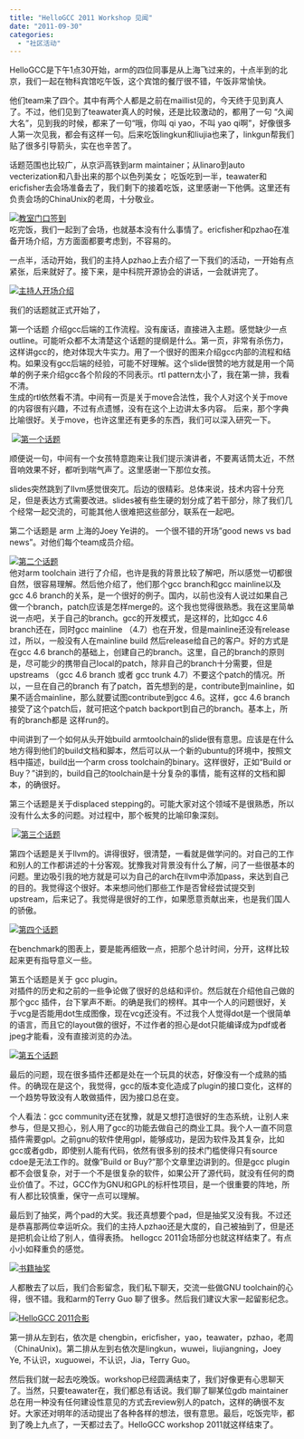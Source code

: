 ```yaml
---
title: "HelloGCC 2011 Workshop 见闻"
date: "2011-09-30"
categories: 
  - "社区活动"
---
```


HelloGCC是下午1点30开始，arm的四位同事是从上海飞过来的，十点半到的北京，我们一起在物科宾馆吃午饭，这个宾馆的餐厅很不错，午饭非常愉快。

他们team来了四个。其中有两个人都是之前在maillist见的，今天终于见到真人了。不过，他们见到了teawater真人的时候，还是比较激动的，都用了一句 “久闻大名”，见到我的时候，都来了一句“哦，你叫 qi yao，不叫 yao qi啊”，好像很多人第一次见我，都会有这样一句。后来吃饭lingkun和liujia也来了，linkgun帮我们贴了很多引导箭头，实在也辛苦了。

话题范围也比较广，从京沪高铁到arm maintainer；从linaro到auto vecterization和八卦出来的那个以色列美女； 吃饭吃到一半，teawater和ericfisher去会场准备去了，我们剩下的接着吃饭，这里感谢一下他俩。这里还有负责会场的ChinaUnix的老周，十分敬业。

[![](images/204451t-1167338376_d.jpg "教室门口签到")](http://www.hellogcc.org/wp-content/uploads/2011/09/204451t-1167338376_d.jpg)  
吃完饭，我们一起到了会场，也就基本没有什么事情了。ericfisher和pzhao在准备开场介绍，方方面面都要考虑到，不容易的。

一点半，活动开始，我们的主持人pzhao上去介绍了一下我们的活动，一开始有点紧张，后来就好了。接下来，是中科院开源协会的讲话，一会就讲完了。

[![](images/204451t921118917_d.jpg "主持人开场介绍")](http://www.hellogcc.org/wp-content/uploads/2011/09/204451t921118917_d.jpg)

我们的话题就正式开始了，

第一个话题 介绍gcc后端的工作流程。没有废话，直接进入主题。感觉缺少一点outline。可能听众都不太清楚这个话题的提纲是什么。第一页，非常有杀伤力，这样讲gcc的，绝对体现大牛实力。用了一个很好的图来介绍gcc内部的流程和结构。如果没有gcc后端的经验，可能不好理解。这个slide很赞的地方就是用一个简单的例子来介绍gcc各个阶段的不同表示。rtl pattern太小了，我在第一排，我看不清。  
生成的rtl依然看不清。中间有一页是关于move合法性，我个人对这个关于move的内容很有兴趣，不过有点遗憾，没有在这个上边讲太多内容。 后来，那个字典比喻很好。关于move，也许这里还有更多的东西，我们可以深入研究一下。

 [![](images/204451t1084451443_d1.jpg "第一个话题")](http://www.hellogcc.org/wp-content/uploads/2011/09/204451t1084451443_d1.jpg)

顺便说一句，中间有一个女孩特意跑来让我们提示演讲者，不要离话筒太近，不然音响效果不好，都听到喘气声了。这里感谢一下那位女孩。

slides突然跳到了llvm感觉很突兀。后边的很精彩。总体来说，技术内容十分充足，但是表达方式需要改进。slides被有些生硬的划分成了若干部分，除了我们几个经常一起交流的，可能其他人很难把这些部分，联系在一起吧。

第二个话题是 arm 上海的Joey Ye讲的。 一个很不错的开场”good news vs bad news”。对他们每个team成员介绍。

[![](images/204451t-80873275_d.jpg "第二个话题")](http://www.hellogcc.org/wp-content/uploads/2011/09/204451t-80873275_d.jpg)  
他对arm toolchain 进行了介绍，也许是我的背景比较了解吧，所以感觉一切都很自然，很容易理解。然后他介绍了，他们那个gcc branch和gcc mainline以及gcc 4.6 branch的关系，是一个很好的例子。国内，以前也没有人说过如果自己做一个branch，patch应该是怎样merge的。这个我也觉得很熟悉。我在这里简单说一点吧，关于自己的branch。gcc的开发模式，是这样的，比如gcc 4.6 branch还在，同时gcc mainline （4.7）也在开发，但是mainline还没有release过，所以，一般没有人在mainline build 然后release给自己的客户。好的方式是在gcc 4.6 branch的基础上，创建自己的branch。这里，自己的branch的原则是，尽可能少的携带自己local的patch，除非自己的branch十分需要，但是upstreams （gcc 4.6 branch 或者 gcc trunk 4.7）不要这个patch的情况。所以，一旦在自己的branch 有了patch，首先想到的是，contribute到mainline，如果不适合mainline，那么就要试图contribute到gcc 4.6。这样，gcc 4.6 branch接受了这个patch后，就可把这个patch backport到自己的branch。基本上，所有的branch都是 这样run的。

中间讲到了一个如何从头开始build armtoolchain的slide很有意思。应该是在什么地方得到他们的build文档和脚本，然后可以从一个新的ubuntu的环境中，按照文档中描述，build出一个arm cross toolchain的binary。这样很好，正如“Build or Buy？”讲到的，build自己的toolchain是十分复杂的事情，能有这样的文档和脚本，的确很好。

第三个话题是关于displaced stepping的。可能大家对这个领域不是很熟悉，所以没有什么太多的问题。对过程中，那个板凳的比喻印象深刻。

 [![](images/204451t-1694539531_d.jpg "第三个话题")](http://www.hellogcc.org/wp-content/uploads/2011/09/204451t-1694539531_d.jpg)

第四个话题是关于llvm的。讲得很好，很清楚，一看就是做学问的。对自己的工作和别人的工作都讲述的十分客观。犹豫我对背景没有什么了解，问了一些很基本的问题。里边吸引我的地方就是可以为自己的arch在llvm中添加pass，来达到自己的目的。我觉得这个很好。本来想问他们那些工作是否曾经尝试提交到upstream，后来记了。我觉得是很好的工作，如果愿意贡献出来，也是我们国人的骄傲。

[![](images/204451t2028238485_d.jpg "第四个话题")](http://www.hellogcc.org/wp-content/uploads/2011/09/204451t2028238485_d.jpg)

在benchmark的图表上，要是能再细致一点，把那个总计时间，分开，这样比较起来更有指导意义一些。

第五个话题是关于 gcc plugin。  
对插件的历史和之前的一些争论做了很好的总结和评价。然后就在介绍他自己做的那个gcc 插件，台下掌声不断。的确是我们的榜样。其中一个人的问题很好，关于vcg是否能用dot生成图像，现在vcg还没有。不过我个人觉得dot是一个很简单的语言，而且它的layout做的很好，不过作者的担心是dot只能编译成为pdf或者jpeg才能看，没有直接浏览的办法。

[![](images/204451t-948431724_d.jpg "第五个话题")](http://www.hellogcc.org/wp-content/uploads/2011/09/204451t-948431724_d.jpg)

最后的问题，现在很多插件还都是处在一个玩具的状态，好像没有一个成熟的插件。的确现在是这个，我觉得，gcc的版本变化造成了plugin的接口变化，这样的一个趋势导致没有人敢做插件，因为接口总在变。

个人看法：gcc community还在犹豫，就是又想打造很好的生态系统，让别人来参与，但是又担心，别人用了gcc的功能去做自己的商业工具。我个人一直不同意插件需要gpl。之前gnu的软件使用gpl，能够成功，是因为软件及其复杂，比如gcc或者gdb，即使别人能有代码，依然有很多别的技术门槛使得只有source cdoe是无法工作的。就像”Build or Buy?”那个文章里边讲到的。但是gcc plugin都不会很复杂，对于一个不是很复杂的软件，如果公开了源代码，就没有任何的商业价值了。不过，GCC作为GNU和GPL的标杆性项目，是一个很重要的阵地，所有人都比较慎重，保守一点可以理解。

最后到了抽奖，两个pad的大奖。我还真想要个pad，但是抽奖又没有我。不过还是恭喜那两位幸运听众。我们的主持人pzhao还是大度的，自己被抽到了，但是还是把机会让给了别人，值得表扬。 hellogcc 2011会场部分也就这样结束了。有点小小如释重负的感觉。

[![](images/204451t-1762102677_d.jpg "书籍抽奖")](http://www.hellogcc.org/wp-content/uploads/2011/09/204451t-1762102677_d.jpg)

人都散去了以后，我们合影留念，我们私下聊天，交流一些做GNU toolchain的心得，很不错。我和arm的Terry Guo 聊了很多。然后我们建议大家一起留影纪念。

[![](images/204451t-1550277399_d.jpg "HelloGCC 2011合影")](http://www.hellogcc.org/wp-content/uploads/2011/09/204451t-1550277399_d.jpg)

第一排从左到右，依次是 chengbin，ericfisher，yao，teawater，pzhao，老周（ChinaUnix)。第二排从左到右依次是lingkun，wuwei，liujiangning，Joey Ye, 不认识，xuguowei，不认识，Jia，Terry Guo。

然后我们就一起去吃晚饭。workshop已经圆满结束了，我们好像更有心思聊天了。当然，只要teawater在，我们都总有话说。我们聊了聊某位gdb maintainer总在用一种没有任何建设性意见的方式去review别人的patch，这样的确很不友好。大家还对明年的活动提出了各种各样的想法，很有意思。最后，吃饭完毕，都到了晚上九点了，一天都过去了。HelloGCC workshop 2011就这样结束了。

